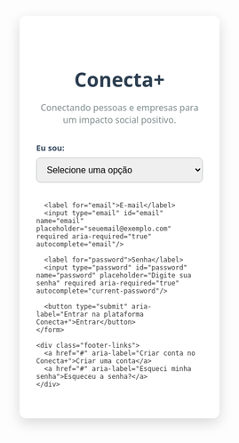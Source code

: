 <!DOCTYPE html>
<html lang="pt-BR">
<head>
<meta charset="UTF-8" />
<meta name="viewport" content="width=device-width, initial-scale=1" />
<title>Conecta+ - Login</title>
<style>
  /* Reset básico */
  * {
    box-sizing: border-box;
  }
  body {
    margin: 0;
    font-family: 'Segoe UI', Tahoma, Geneva, Verdana, sans-serif;
    height: 100vh;
    display: flex;
    justify-content: center;
    align-items: center;
    color: #333;

    /* Background image with dark overlay */
    background: 
      linear-gradient(rgba(44, 62, 80, 0.7), rgba(44, 62, 80, 0.7)),
      url('https://images.unsplash.com/photo-1504384308090-c894fdcc538d?auto=format&fit=crop&w=1470&q=80') no-repeat center center fixed;
    background-size: cover;
  }
  .login-container {
    background: rgba(255, 255, 255, 0.95);
    width: 360px;
    padding: 40px 30px;
    border-radius: 12px;
    box-shadow: 0 8px 24px rgba(0,0,0,0.15);
    text-align: center;
  }
  .login-container h1 {
    margin-bottom: 10px;
    color: #2c3e50;
    font-weight: 700;
    font-size: 2.2rem;
  }
  .login-container p {
    margin-bottom: 30px;
    color: #7f8c8d;
    font-size: 1rem;
  }
  form {
    text-align: left;
  }
  label {
    display: block;
    font-weight: 600;
    margin-bottom: 8px;
    font-size: 0.9rem;
    color: #34495e;
  }
  input[type="email"],
  input[type="password"],
  select {
    width: 100%;
    padding: 12px 14px;
    margin-bottom: 20px;
    border-radius: 8px;
    border: 1.8px solid #bdc3c7;
    font-size: 1rem;
    transition: border-color 0.2s ease-in-out;
  }
  input[type="email"]:focus,
  input[type="password"]:focus,
  select:focus {
    border-color: #2980b9;
    outline: none;
  }
  button {
    background: #27ae60;
    color: white;
    font-weight: 600;
    border: none;
    width: 100%;
    padding: 14px;
    font-size: 1.1rem;
    border-radius: 10px;
    cursor: pointer;
    transition: background-color 0.3s ease;
  }
  button:hover {
    background: #229954;
  }
  .footer-links {
    margin-top: 20px;
    text-align: center;
  }
  .footer-links a {
    color: #2980b9;
    text-decoration: none;
    font-size: 0.95rem;
    margin: 0 12px;
  }
  .footer-links a:hover {
    text-decoration: underline;
  }
  /* Responsive */
  @media (max-width: 400px) {
    .login-container {
      width: 90%;
      padding: 25px 20px;
    }
  }
  .sr-only{
    position:absolute;
    width:1px;
    height:1px;
    padding:0;
    margin:-1px;
    overflow:hidden;
    clip:rect(0,0,0,0);
    border:0;
  }
</style>
</head>
<body>
  <section class="login-container" aria-label="Área de login Conecta+">
    <h1>Conecta+</h1>
    <p>Conectando pessoas e empresas para um impacto social positivo.</p>
    <form id="loginForm" aria-describedby="login-instructions">
      <label for="user-type">Eu sou:</label>
      <select name="user-type" id="user-type" required aria-required="true" aria-describedby="type-desc">
        <option value="" disabled selected>Selecione uma opção</option>
        <option value="pessoa">Pessoa</option>
        <option value="empresa">Empresa</option>
      </select>
      <span id="type-desc" class="sr-only">Selecione se você está logando como pessoa ou empresa.</span>

      <label for="email">E-mail</label>
      <input type="email" id="email" name="email" placeholder="seuemail@exemplo.com" required aria-required="true" autocomplete="email"/>

      <label for="password">Senha</label>
      <input type="password" id="password" name="password" placeholder="Digite sua senha" required aria-required="true" autocomplete="current-password"/>

      <button type="submit" aria-label="Entrar na plataforma Conecta+">Entrar</button>
    </form>

    <div class="footer-links">
      <a href="#" aria-label="Criar conta no Conecta+">Criar uma conta</a>
      <a href="#" aria-label="Esqueci minha senha">Esqueceu a senha?</a>
    </div>
  </section>

<script>
  document.getElementById('loginForm').addEventListener('submit', function(e) {
    e.preventDefault();
    const userType = document.getElementById('user-type').value;
    const email = document.getElementById('email').value.trim();

    if(!userType) {
      alert('Por favor, selecione o tipo de usuário.');
      return;
    }
    if(!email) {
      alert('Por favor, insira um e-mail válido.');
      return;
    }
    // Simular autenticação / registro bem-sucedido
    // Armazena dados no localStorage para o próximo passo
    localStorage.setItem('conectaplus_userType', userType);
    localStorage.setItem('conectaplus_email', email);

    // Redireciona para página do perfil
    window.location.href = 'conecta-plus-profile.html';
  });
</script>
</body>
</html>


